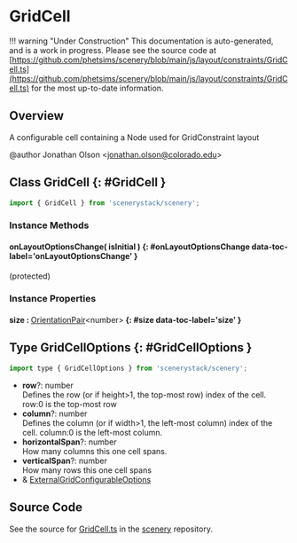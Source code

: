 # GridCell

!!! warning "Under Construction"
    This documentation is auto-generated, and is a work in progress. Please see the source code at
    [https://github.com/phetsims/scenery/blob/main/js/layout/constraints/GridCell.ts](https://github.com/phetsims/scenery/blob/main/js/layout/constraints/GridCell.ts) for the most up-to-date information.

## Overview

A configurable cell containing a Node used for GridConstraint layout

@author Jonathan Olson &lt;jonathan.olson@colorado.edu&gt;

## Class GridCell {: #GridCell }


```js
import { GridCell } from 'scenerystack/scenery';
```
### Instance Methods

#### onLayoutOptionsChange( isInitial ) {: #onLayoutOptionsChange data-toc-label='onLayoutOptionsChange' }

(protected)

### Instance Properties

#### size : <span style="font-weight: 400;">[OrientationPair](../phet-core/OrientationPair.md)&lt;<span style="color: hsla(calc(var(--md-hue) + 180deg),80%,40%,1);">number</span>&gt;</span> {: #size data-toc-label='size' }



## Type GridCellOptions {: #GridCellOptions }


```js
import type { GridCellOptions } from 'scenerystack/scenery';
```


- **row**?: <span style="color: hsla(calc(var(--md-hue) + 180deg),80%,40%,1);">number</span>
<br>  Defines the row (or if height&gt;1, the top-most row) index of the cell. row:0 is the top-most row
- **column**?: <span style="color: hsla(calc(var(--md-hue) + 180deg),80%,40%,1);">number</span>
<br>  Defines the column (or if width&gt;1, the left-most column) index of the cell. column:0 is the left-most column.
- **horizontalSpan**?: <span style="color: hsla(calc(var(--md-hue) + 180deg),80%,40%,1);">number</span>
<br>  How many columns this one cell spans.
- **verticalSpan**?: <span style="color: hsla(calc(var(--md-hue) + 180deg),80%,40%,1);">number</span>
<br>  How many rows this one cell spans
- &amp; [ExternalGridConfigurableOptions](../scenery/GridConfigurable.md#ExternalGridConfigurableOptions)




## Source Code

See the source for [GridCell.ts](https://github.com/phetsims/scenery/blob/main/js/layout/constraints/GridCell.ts) in the [scenery](https://github.com/phetsims/scenery) repository.
